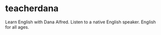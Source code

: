 # teacherdana
Learn English with Dana Alfred. Listen to a native English speaker. English for all ages.
